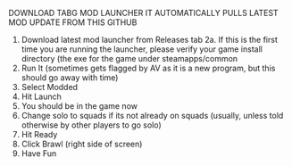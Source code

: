 DOWNLOAD TABG MOD LAUNCHER IT AUTOMATICALLY PULLS LATEST MOD UPDATE FROM THIS GITHUB

1. Download latest mod launcher from Releases tab
2a. If this is the first time you are running the launcher, please verify your game install directory (the exe for the game under steamapps/common
2. Run It (sometimes gets flagged by AV as it is a new program, but this should go away with time)
3. Select Modded
4. Hit Launch
5. You should be in the game now
6. Change solo to squads if its not already on squads (usually, unless told otherwise by other players to go solo)
7. Hit Ready
8. Click Brawl (right side of screen)
9. Have Fun
